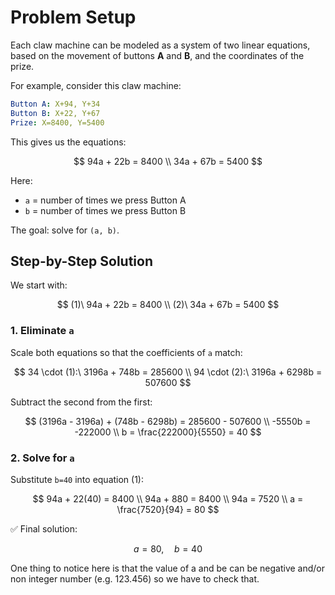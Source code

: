 # Problem Setup

Each claw machine can be modeled as a system of two linear equations, based on the movement of buttons **A** and **B**, and the coordinates of the prize.

For example, consider this claw machine:

```yml
Button A: X+94, Y+34
Button B: X+22, Y+67
Prize: X=8400, Y=5400
```

This gives us the equations:

$$
94a + 22b = 8400 \\
34a + 67b = 5400
$$

Here:

- `a` = number of times we press Button A
- `b` = number of times we press Button B

The goal: solve for `(a, b)`.

## Step-by-Step Solution

We start with:

$$
(1)\ 94a + 22b = 8400 \\
(2)\ 34a + 67b = 5400
$$

### 1. Eliminate `a`

Scale both equations so that the coefficients of `a` match:

$$
34 \cdot (1):\ 3196a + 748b = 285600 \\
94 \cdot (2):\ 3196a + 6298b = 507600
$$

Subtract the second from the first:

$$
(3196a - 3196a) + (748b - 6298b) = 285600 - 507600 \\
-5550b = -222000 \\
b = \frac{222000}{5550} = 40
$$

### 2. Solve for `a`

Substitute `b=40` into equation (1):

$$
94a + 22(40) = 8400 \\
94a + 880 = 8400 \\
94a = 7520 \\
a = \frac{7520}{94} = 80
$$

✅ Final solution:

$$
a = 80,\quad b = 40
$$

One thing to notice here is that the value of a and be can be negative and/or non integer number (e.g. 123.456) so we have to check that.
